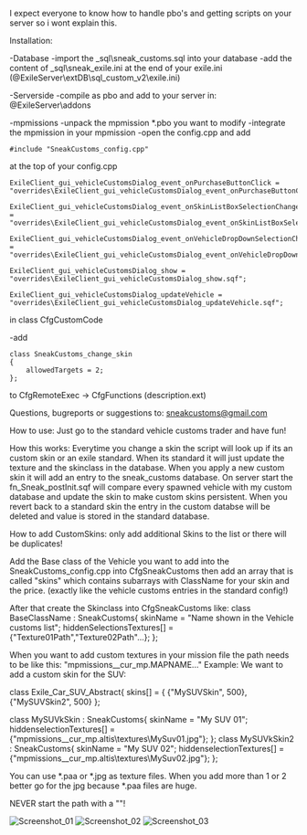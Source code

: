 I expect everyone to know how to handle pbo's and getting scripts on your server so i wont explain this.

Installation:

-Database
	-import the _sql\sneak_customs.sql into your database
	-add the content of _sql\sneak_exile.ini at the end of your exile.ini (@ExileServer\extDB\sql_custom_v2\exile.ini)

-Serverside
	-compile as pbo and add to your server in: @ExileServer\addons

-mpmissions
-unpack the mpmission *.pbo you want to modify
-integrate the mpmission in your mpmission
-open the config.cpp and add 

    #include "SneakCustoms_config.cpp" 

at the top of your config.cpp

    ExileClient_gui_vehicleCustomsDialog_event_onPurchaseButtonClick = "overrides\ExileClient_gui_vehicleCustomsDialog_event_onPurchaseButtonClick.sqf";

    ExileClient_gui_vehicleCustomsDialog_event_onSkinListBoxSelectionChanged = "overrides\ExileClient_gui_vehicleCustomsDialog_event_onSkinListBoxSelectionChanged.sqf";

    ExileClient_gui_vehicleCustomsDialog_event_onVehicleDropDownSelectionChanged = "overrides\ExileClient_gui_vehicleCustomsDialog_event_onVehicleDropDownSelectionChanged.sqf";

    ExileClient_gui_vehicleCustomsDialog_show = "overrides\ExileClient_gui_vehicleCustomsDialog_show.sqf";

    ExileClient_gui_vehicleCustomsDialog_updateVehicle = "overrides\ExileClient_gui_vehicleCustomsDialog_updateVehicle.sqf";

in class CfgCustomCode

-add 

    class SneakCustoms_change_skin 
    {
    	allowedTargets = 2;
    };

to CfgRemoteExec -> CfgFunctions
(description.ext)

Questions, bugreports or suggestions to:
sneakcustoms@gmail.com

How to use:
Just go to the standard vehicle customs trader and have fun!

How this works:
Everytime you change a skin the script will look up if its an custom skin or an exile standard.
When its standard it will just update the texture and the skinclass in the database.
When you apply a new custom skin it will add an entry to the sneak_customs database.
On server start the fn_Sneak_postInit.sqf will compare every spawned vehicle with my custom
database and update the skin to make custom skins persistent. When you revert back to a standard skin the entry in the custom databse will be deleted and value is stored in the standard database.


How to add CustomSkins:
only add additional Skins to the list or there will be duplicates!

Add the Base class of the Vehicle you want to add into the SneakCustoms_config.cpp into CfgSneakCustoms then add an array that is called "skins" which contains subarrays with ClassName for your skin and the price. (exactly like the vehicle customs entries in the standard config!)

After that create the Skinclass into CfgSneakCustoms like: 
class BaseClassName : SneakCustoms{
	skinName = "Name shown in the Vehicle customs list";
	hiddenSelectionsTextures[] = {"Texture01Path","Texture02Path"...};
};

When you want to add custom textures in your mission file the path needs to be like this:
"mpmissions\__cur_mp.MAPNAME\..."
Example:
We want to add a custom skin for the SUV:

class Exile_Car_SUV_Abstract{
	skins[] = {
		{"MySUVSkin", 500},
		{"MySUVSkin2", 500}
};

class MySUVkSkin : SneakCustoms{
	skinName = "My SUV 01";
	hiddenselectionTextures[] = {"mpmissions\__cur_mp.altis\textures\MySuv01.jpg"};
};
class MySUVkSkin2 : SneakCustoms{
	skinName = "My SUV 02";
	hiddenselectionTextures[] = {"mpmissions\__cur_mp.altis\textures\MySuv02.jpg"};
};


You can use *.paa or *.jpg as texture files.
When you add more than 1 or 2 better go for the jpg because *.paa files are huge.

NEVER start the path with a "\"!

![Screenshot_01](http://i.imgur.com/VKKmx7c.jpg)
![Screenshot_02](http://i.imgur.com/ylMq989.jpg)
![Screenshot_03](http://i.imgur.com/6hthJmR.jpg)